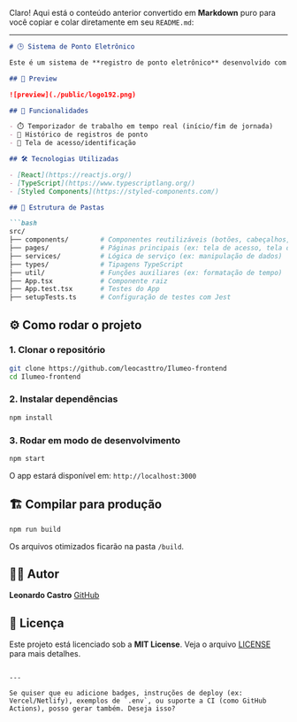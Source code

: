Claro! Aqui está o conteúdo anterior convertido em **Markdown** puro para você copiar e colar diretamente em seu `README.md`:

---

````markdown
# 🕒 Sistema de Ponto Eletrônico

Este é um sistema de **registro de ponto eletrônico** desenvolvido com **React + TypeScript**. A aplicação permite o controle de entrada e saída de colaboradores, exibindo um histórico de registros e cronômetro de tempo em atividade.

## 📸 Preview

![preview](./public/logo192.png)

## 🚀 Funcionalidades

- ⏱️ Temporizador de trabalho em tempo real (início/fim de jornada)
- 📜 Histórico de registros de ponto
- 👤 Tela de acesso/identificação

## 🛠️ Tecnologias Utilizadas

- [React](https://reactjs.org/)
- [TypeScript](https://www.typescriptlang.org/)
- [Styled Components](https://styled-components.com/)

## 📂 Estrutura de Pastas

```bash
src/
├── components/        # Componentes reutilizáveis (botões, cabeçalhos, cronômetro, lista de histórico)
├── pages/             # Páginas principais (ex: tela de acesso, tela de registro de ponto)
├── services/          # Lógica de serviço (ex: manipulação de dados)
├── types/             # Tipagens TypeScript
├── util/              # Funções auxiliares (ex: formatação de tempo)
├── App.tsx            # Componente raiz
├── App.test.tsx       # Testes do App
├── setupTests.ts      # Configuração de testes com Jest
````

## ⚙️ Como rodar o projeto

### 1. Clonar o repositório

```bash
git clone https://github.com/leocasttro/Ilumeo-frontend
cd Ilumeo-frontend
```

### 2. Instalar dependências

```bash
npm install
```

### 3. Rodar em modo de desenvolvimento

```bash
npm start
```

O app estará disponível em: `http://localhost:3000`

## 🏗️ Compilar para produção

```bash
npm run build
```

Os arquivos otimizados ficarão na pasta `/build`.


## 🧑‍💻 Autor

**Leonardo Castro**
[GitHub](https://github.com/leocasttro)

## 📄 Licença

Este projeto está licenciado sob a **MIT License**. Veja o arquivo [LICENSE](./LICENSE) para mais detalhes.

```

---

Se quiser que eu adicione badges, instruções de deploy (ex: Vercel/Netlify), exemplos de `.env`, ou suporte a CI (como GitHub Actions), posso gerar também. Deseja isso?
```
